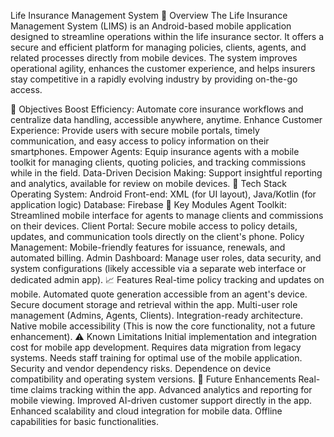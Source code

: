 Life Insurance Management System
📘 Overview
The Life Insurance Management System (LIMS) is an Android-based mobile application designed to streamline operations within the life insurance sector. It offers a secure and efficient platform for managing policies, clients, agents, and related processes directly from mobile devices. The system improves operational agility, enhances the customer experience, and helps insurers stay competitive in a rapidly evolving industry by providing on-the-go access.

🎯 Objectives
Boost Efficiency: Automate core insurance workflows and centralize data handling, accessible anywhere, anytime.
Enhance Customer Experience: Provide users with secure mobile portals, timely communication, and easy access to policy information on their smartphones.
Empower Agents: Equip insurance agents with a mobile toolkit for managing clients, quoting policies, and tracking commissions while in the field.
Data-Driven Decision Making: Support insightful reporting and analytics, available for review on mobile devices.
🧰 Tech Stack
Operating System: Android
Front-end: XML (for UI layout), Java/Kotlin (for application logic)
Database: Firebase
🧱 Key Modules
Agent Toolkit: Streamlined mobile interface for agents to manage clients and commissions on their devices.
Client Portal: Secure mobile access to policy details, updates, and communication tools directly on the client's phone.
Policy Management: Mobile-friendly features for issuance, renewals, and automated billing.
Admin Dashboard: Manage user roles, data security, and system configurations (likely accessible via a separate web interface or dedicated admin app).
📈 Features
Real-time policy tracking and updates on mobile.
Automated quote generation accessible from an agent's device.
Secure document storage and retrieval within the app.
Multi-user role management (Admins, Agents, Clients).
Integration-ready architecture.
Native mobile accessibility (This is now the core functionality, not a future enhancement).
⚠️ Known Limitations
Initial implementation and integration cost for mobile app development.
Requires data migration from legacy systems.
Needs staff training for optimal use of the mobile application.
Security and vendor dependency risks.
Dependence on device compatibility and operating system versions.
🚀 Future Enhancements
Real-time claims tracking within the app.
Advanced analytics and reporting for mobile viewing.
Improved AI-driven customer support directly in the app.
Enhanced scalability and cloud integration for mobile data.
Offline capabilities for basic functionalities.

